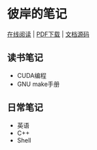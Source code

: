 # 彼岸的笔记

[在线阅读](https://bi-an.github.io/learning_books/) | 
[PDF下载](https://bi-an.github.io/learning_books/learning_books.pdf) |
[文档源码](https://github.com/bi-an/learning_books)

## 读书笔记

* CUDA编程
* GNU make手册

## 日常笔记

* 英语
* C++
* Shell